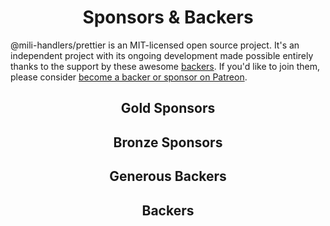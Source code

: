 <h1 align="center">Sponsors &amp; Backers</h1>

@mili-handlers&#x2F;prettier is an MIT-licensed open source project.
It's an independent project with its ongoing development made possible entirely thanks to the support by these awesome [backers](https://github.com/Val-istar-Guo/mili-handler-prettier/blob/master/backer.md).
If you'd like to join them, please consider [become a backer or sponsor on Patreon](https://www.patreon.com/val_istar_guo).

<h2 align="center">Gold Sponsors</h2>
<!-- gold-sponsors --><!-- gold-sponsors -->


<h2 align="center">Bronze Sponsors</h2>

<!-- bronze-sponsors --><!-- bronze-sponsors -->


<h2 align="center">Generous Backers</h2>

<!-- generous-backers --><!-- generous-backers -->


<h2 align="center">Backers</h2>

<!-- backers --><!-- backers -->

